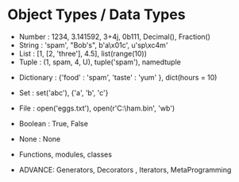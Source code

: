 # Object Types / Data Types

- Number : 1234, 3.141592, 3+4j, 0b111, Decimal(), Fraction()
- String : 'spam', "Bob's", b'a\x01c', u'sp\xc4m'
- List : [1, [2, 'three'], 4.5]<!-- yaha list : [2, 'three'] is nested inside parent list : [1, [2, 'three'], 4.5] -->, list(range(10))
- Tuple : (1, spam, 4, U), tuple('spam'), namedtuple
<!-- hum ne yahan koi nested tuple nahi dala hai -->

- Dictionary : {'food' : 'spam', 'taste' : 'yum' }, dict(hours = 10)

- Set : set('abc'), {'a', 'b', 'c'}

- File : open('eggs.txt'), open(r'C:\ham.bin', 'wb')

- Boolean : True, False

- None : None

- Functions, modules, classes

- ADVANCE: Generators, Decorators , Iterators, MetaProgramming
<!-- yeh apke exiting funtionality ko aur powerful banate hain -->